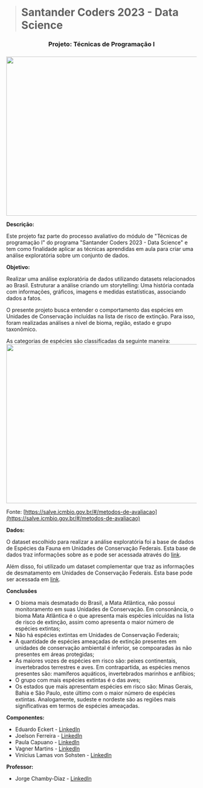 >  # Santander Coders 2023 - Data Science

 

<center><h3>Projeto: Técnicas de Programação I<h3></center>



<p align="center">
  <img width="720" height="420" src="https://i0.wp.com/jornal.usp.br/wp-content/uploads/2019/09/20190920_00_biodiversidade3.jpg?fit=800%2C420&ssl=1">
</p>

**Descrição:**<br>

Este projeto faz parte do processo avaliativo do módulo de "Técnicas de programação I" do programa "Santander Coders 2023 - Data Science" e tem como finalidade aplicar as técnicas aprendidas em aula para criar uma análise exploratória sobre um conjunto de dados.<br>  

**Objetivo:**<br>

Realizar uma análise exploratória de dados utilizando datasets relacionados ao Brasil. Estruturar a análise criando um storytelling: Uma história contada com informações, gráficos, imagens e medidas estatísticas, associando dados a fatos.

O presente projeto busca entender o comportamento das espécies em Unidades de Conservação incluídas na lista de risco de extinção. Para isso, foram realizadas análises a nível de bioma, região, estado e grupo taxonômico.

As categorias de espécies são classificadas da seguinte maneira:
  <img width="720" height="420" src="https://salve.icmbio.gov.br/img/metodos-de-avaliacao.svg">

Fonte: [https://salve.icmbio.gov.br/#/metodos-de-avaliacao](https://salve.icmbio.gov.br/#/metodos-de-avaliacao)<br>



**Dados:**<br>

O dataset escolhido para realizar a análise exploratória foi a base de dados de Espécies da Fauna em Unidades de Conservação Federais. Esta base de dados traz informações sobre as e pode ser acessada através do [link](https://dados.gov.br/dados/conjuntos-dados/monitoramento-da-biodiversidade-em-unidades-de-conservacao-federais).

Além disso, foi utilizado um dataset complementar que traz as informações de desmatamento em Unidades de Conservação Federais. Esta base pode ser acessada em [link](https://dados.gov.br/dados/conjuntos-dados/incendios-em-unidades-de-conservacao-federais).<br>



**Conclusões**<br>

- O bioma mais desmatado do Brasil, a Mata Atlântica, não possui monitoramento em suas Unidades de Conservação. Em consonância, o bioma Mata Atlântica é o que apresenta mais espécies inlcuídas na lista de risco de extinção, assim como apresenta o maior número de espécies extintas;
- Não há espécies extintas em Unidades de Conservação Federais;
- A quantidade de espécies ameaçadas de extinção presentes em unidades de conservação ambiental é inferior, se compoaradas às não presentes em áreas protegidas;
- As maiores vozes de espécies em risco são: peixes continentais, invertebrados terrestres e aves. Em contrapartida, as espécies menos presentes são: mamíferos aquáticos, invertebrados marinhos e anfíbios;
- O grupo com mais espécies extintas é o das aves;
- Os estados que mais apresentam espécies em risco são: Minas Gerais, Bahia e São Paulo, este último com o maior número de espécies extintas. Analogamente, sudeste e nordeste são as regiões mais significativas em termos de espécies ameaçadas.<br>



**Componentes:**<br>

- Eduardo Eckert - <a href="https://www.linkedin.com/in/eduardo-eckert/" target="_blank">LinkedIn</a>
- Joelson Ferreira - <a href="https://www.linkedin.com/in/joelsons/" target="_blank">LinkedIn</a>
- Paula Capuano - <a href="https://www.linkedin.com/in/paulacapuano/" target="_blank">LinkedIn</a>
- Vagner Martins - <a href="https://www.linkedin.com/in/vagner-martins/" target="_blank">LinkedIn</a>
- Vinícius Lamas von Sohsten - <a href="https://www.linkedin.com/in/vinicius-sohsten/" target="_blank">LinkedIn</a><br>
  
**Professor:**<br>

- Jorge Chamby-Diaz - [LinkedIn](https://www.linkedin.com/in/jchambyd/)


